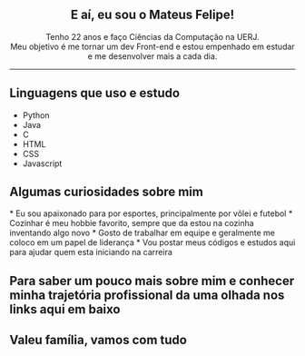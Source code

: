 <h2 align="center">
  E aí, eu sou o Mateus Felipe!
</h2>

<p align="center">
  Tenho 22 anos e faço Ciências da Computação na UERJ. <br>
  Meu objetivo é me tornar um dev Front-end e estou empenhado em estudar e me desenvolver mais a cada dia.
</p>

<hr>

<h2>
  Linguagens que uso e estudo
</h2>

- Python
- Java 
- C
- HTML
- CSS
- Javascript

<h2>
  Algumas curiosidades sobre mim
</h2>
* Eu sou apaixonado para por esportes, principalmente por vôlei e futebol
* Cozinhar é meu hobbie favorito, sempre que da estou na cozinha inventando algo novo
* Gosto de trabalhar em equipe e geralmente me coloco em um papel de liderança
* Vou postar meus códigos e estudos aqui para ajudar quem esta iniciando na carreira

<h2>
  Para saber um pouco mais sobre mim e conhecer minha trajetória profissional da uma olhada nos links aqui em baixo
</h2>

<h2>
  Valeu família, vamos com tudo
</h2>
